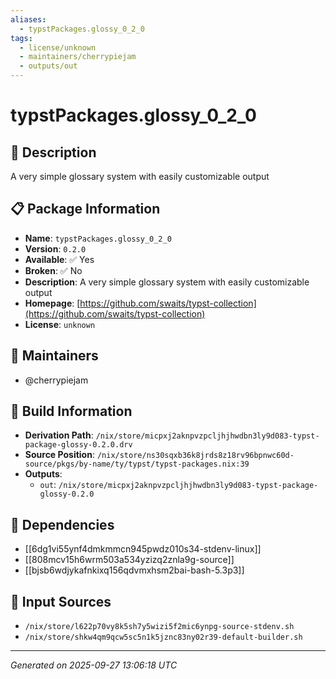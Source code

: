 ```yaml
---
aliases:
  - typstPackages.glossy_0_2_0
tags:
  - license/unknown
  - maintainers/cherrypiejam
  - outputs/out
---
```


# typstPackages.glossy_0_2_0

## 📝 Description

A very simple glossary system with easily customizable output

## 📋 Package Information

- **Name**: `typstPackages.glossy_0_2_0`
- **Version**: `0.2.0`
- **Available**: ✅ Yes
- **Broken**: ✅ No
- **Description**: A very simple glossary system with easily customizable output
- **Homepage**: [https://github.com/swaits/typst-collection](https://github.com/swaits/typst-collection)
- **License**: `unknown`
## 👥 Maintainers

- @cherrypiejam


## 🔧 Build Information

- **Derivation Path**: `/nix/store/micpxj2aknpvzpcljhjhwdbn3ly9d083-typst-package-glossy-0.2.0.drv`
- **Source Position**: `/nix/store/ns30sqxb36k8jrds8z18rv96bpnwc60d-source/pkgs/by-name/ty/typst/typst-packages.nix:39`
- **Outputs**:
  - `out`:  `/nix/store/micpxj2aknpvzpcljhjhwdbn3ly9d083-typst-package-glossy-0.2.0`

## 🔗 Dependencies

- [[6dg1vi55ynf4dmkmmcn945pwdz010s34-stdenv-linux]]
- [[808mcv15h6wrm503a534yzizq2znla9g-source]]
- [[bjsb6wdjykafnkixq156qdvmxhsm2bai-bash-5.3p3]]

## 📁 Input Sources

- `/nix/store/l622p70vy8k5sh7y5wizi5f2mic6ynpg-source-stdenv.sh`
- `/nix/store/shkw4qm9qcw5sc5n1k5jznc83ny02r39-default-builder.sh`

---
*Generated on 2025-09-27 13:06:18 UTC*
